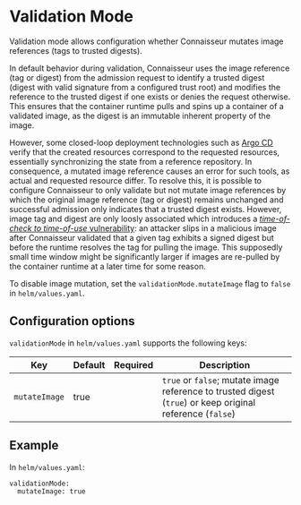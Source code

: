 # Validation Mode

Validation mode allows configuration whether Connaisseur mutates image references (tags to trusted digests).

In default behavior during validation, Connaisseur uses the image reference (tag or digest) from the admission request to identify a trusted digest (digest with valid signature from a configured trust root) and modifies the reference to the trusted digest if one exists or denies the request otherwise.
This ensures that the container runtime pulls and spins up a container of a validated image, as the digest is an immutable inherent property of the image.

However, some closed-loop deployment technologies such as [Argo CD](https://argo-cd.readthedocs.io/) verify that the created resources correspond to the requested resources, essentially synchronizing the state from a reference repository.
In consequence, a mutated image reference causes an error for such tools, as actual and requested resource differ.
To resolve this, it is possible to configure Connaisseur to only validate but not mutate image references by which the original image reference (tag or digest) remains unchanged and successful admission only indicates that a trusted digest exists.
However, image tag and digest are only loosly associated which introduces a [*time-of-check to time-of-use* vulnerability](https://en.wikipedia.org/wiki/Time-of-check_to_time-of-use): an attacker slips in a malicious image after Connaisseur validated that a given tag exhibits a signed digest but before the runtime resolves the tag for pulling the image.
This supposedly small time window might be significantly larger if images are re-pulled by the container runtime at a later time for some reason.

To disable image mutation, set the `validationMode.mutateImage` flag to `false` in `helm/values.yaml`.

## Configuration options

`validationMode` in `helm/values.yaml` supports the following keys:

| Key | Default | Required | Description |
| - | - | - | - |
| `mutateImage` | true | | `true` or `false`; mutate image reference to trusted digest (`true`) or keep original reference (`false`) |

## Example

In `helm/values.yaml`:

```
validationMode:
  mutateImage: true
```


